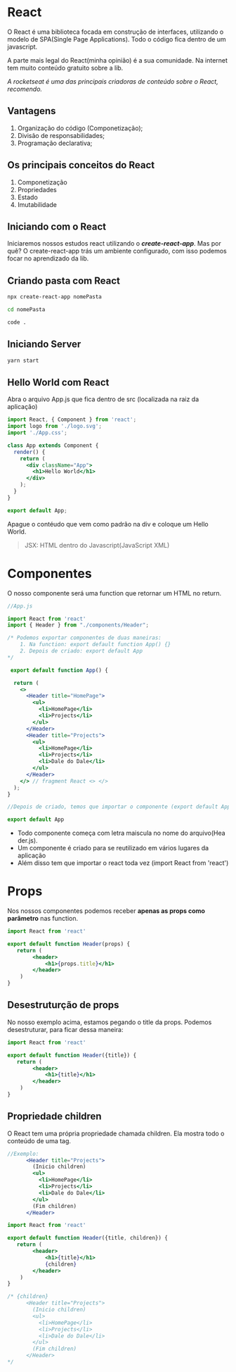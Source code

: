 # React

O React é uma biblioteca focada em construção de interfaces, utilizando o modelo de SPA(Single Page Applications). Todo o código fica dentro de um javascript.

A parte mais legal do React(minha opinião) é a sua comunidade. Na internet tem muito conteúdo gratuito sobre a lib. 

*A rocketseat é uma das principais criadoras de conteúdo sobre o React, recomendo.*

## Vantagens

1. Organização do código (Componetização);
2. Divisão de responsabilidades;
3. Programação declarativa;

## Os principais conceitos do React

1. Componetização
2. Propriedades
3. Estado 
4. Imutabilidade

## Iniciando com o React

Iniciaremos nossos estudos react utilizando o ***create-react-app***. Mas por quê? O create-react-app trás um ambiente configurado, com isso podemos focar no aprendizado da lib.

## Criando pasta com React

```bash
npx create-react-app nomePasta 
```

```bash
cd nomePasta
```

```bash
code .
```

## Iniciando Server

```bash
yarn start
```

## Hello World com React

Abra o arquivo App.js que fica dentro de src (localizada na raiz da aplicação)

```jsx
import React, { Component } from 'react';
import logo from './logo.svg';
import './App.css';

class App extends Component {
  render() {
    return (
      <div className="App">
        <h1>Hello World</h1>
      </div>
    );
  }
}

export default App;
```

Apague o contéudo que vem como padrão na div e coloque um Hello World. 

> JSX: HTML dentro do Javascript(JavaScript XML)

# Componentes

O nosso componente será uma function que retornar um HTML no return.

```jsx
//App.js

import React from 'react'
import { Header } from "./components/Header";

/* Podemos exportar componentes de duas maneiras:
	1. Na function: export default function App() {}
	2. Depois de criado: export default App
*/

 export default function App() { 

  return (
    <> 
      <Header title="HomePage">
        <ul>
          <li>HomePage</li>
          <li>Projects</li>
        </ul>
      </Header>
      <Header title="Projects">
        <ul>
          <li>HomePage</li>
          <li>Projects</li>
          <li>Dale do Dale</li>
        </ul>
      </Header>
    </> // fragment React <> </>
  );
}

//Depois de criado, temos que importar o componente (export default App;)

export default App
```

- Todo componente começa com letra maiscula no nome do arquivo(Header.js).
- Um componente é criado para se reutilizado em vários lugares da aplicação
- Além disso tem que importar o react toda vez (import React from 'react')

# Props

Nos nossos componentes podemos receber **apenas as props como parâmetro** nas function. 

```jsx
import React from 'react'

export default function Header(props) { 
   return (
        <header>
            <h1>{props.title}</h1>           
        </header>
    )
}
```

## Desestruturção de props

No nosso exemplo acima, estamos pegando o title da props. Podemos desestruturar, para ficar dessa maneira:

```jsx
import React from 'react'

export default function Header({title}) { 
   return (
        <header>
            <h1>{title}</h1>           
        </header>
    )
}
```

## Propriedade children

O React tem uma própria propriedade chamada children. Ela mostra todo o conteúdo de uma tag.

```jsx
//Exemplo:
      <Header title="Projects">
        (Inicio children)
        <ul>
          <li>HomePage</li>
          <li>Projects</li>
          <li>Dale do Dale</li>
        </ul>
        (Fim children)
      </Header>

```

```jsx
import React from 'react'

export default function Header({title, children}) { 
   return (
        <header>
            <h1>{title}</h1>
            {children}            
        </header>
    )
}

/* {children}
      <Header title="Projects">
        (Inicio children)
        <ul>
          <li>HomePage</li>
          <li>Projects</li>
          <li>Dale do Dale</li>
        </ul>
        (Fim children)
      </Header>
*/
```